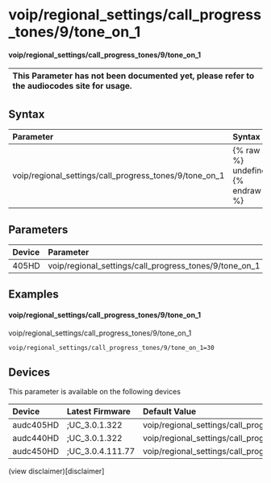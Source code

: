 ﻿---
description: voip/regional_settings/call_progress_tones/9/tone_on_1
search: false
---

# voip/regional_settings/call_progress_tones/9/tone_on_1

#### voip/regional_settings/call_progress_tones/9/tone_on_1


| This Parameter has not been documented yet, please refer to the audiocodes site for usage.  |
| :--- |

## Syntax
| Parameter | Syntax |
| :--- | :--- |
|voip/regional_settings/call_progress_tones/9/tone_on_1 | {% raw %} undefined {% endraw %} |

## Parameters
|Device|Parameter|value|Description|
|:---|:---|:---|:---|
| 405HD | voip/regional_settings/call_progress_tones/9/tone_on_1 |  |  |

## Examples
#### voip/regional_settings/call_progress_tones/9/tone_on_1

voip/regional_settings/call_progress_tones/9/tone_on_1

```
voip/regional_settings/call_progress_tones/9/tone_on_1=30
```

## Devices
This parameter is available on the following devices

| Device | Latest Firmware | Default Value |
|:---|:---|:---|
| audc405HD | ;UC_3.0.1.322 | voip/regional_settings/call_progress_tones/9/tone_on_1=30 
| audc440HD | ;UC_3.0.1.322 | voip/regional_settings/call_progress_tones/9/tone_on_1=30 
| audc450HD | ;UC_3.0.4.111.77 | voip/regional_settings/call_progress_tones/9/tone_on_1=30 

(view disclaimer)[disclaimer]
